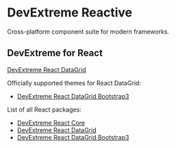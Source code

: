 # DevExtreme Reactive

Cross-platform component suite for modern frameworks.

## DevExtreme for React

[DevExtreme React DataGrid](packages/dx-react-datagrid/README.md)

Officially supported themes for React DataGrid:
- [DevExtreme React DataGrid Bootstrap3](packages/dx-react-datagrid-bootstrap3/README.md)

List of all React packages:
- [DevExtreme React Core](packages/dx-react-core/README.md)
- [DevExtreme React DataGrid](packages/dx-react-datagrid/README.md)
- [DevExtreme React DataGrid Bootstrap3](packages/dx-react-datagrid-bootstrap3/README.md)
